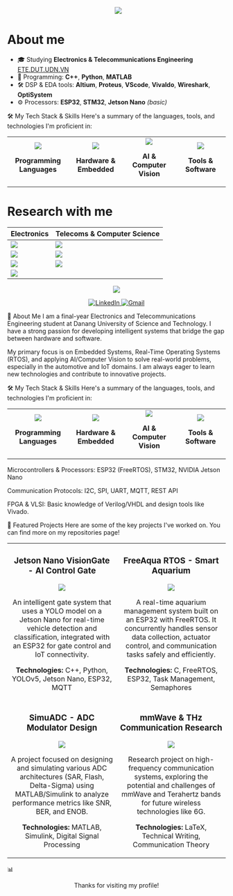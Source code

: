 <!-- Header -->
<p align="center">
  <img src="https://readme-typing-svg.herokuapp.com/?font=Righteous&size=35&center=true&vCenter=true&width=1000&height=70&duration=3000&lines=Hi+There!+👋;+I'm+Ba+Thanh;Electronics+and+Telecommunications+Engineering;" />
</p>

# About me

- 🎓 Studying **Electronics & Telecommunications Engineering** [ETE.DUT.UDN.VN](http://ete.dut.udn.vn/gioi-thieu/tong-quan.html)
- 🧠 Programming: **C++**, **Python**, **MATLAB**
- 🛠️ DSP & EDA tools: **Altium**, **Proteus**, **VScode**, **Vivaldo**, **Wireshark**, **OptiSystem**
- ⚙️ Processors: **ESP32**, **STM32**, **Jetson Nano** *(basic)*

🛠️ My Tech Stack & Skills
Here's a summary of the languages, tools, and technologies I'm proficient in:

<table>
<tr>
<td align="center" width="180">
<img src="https://www.google.com/search?q=https://skillicons.dev/icons%3Fi%3Dc,cpp,python" />

<b>Programming Languages</b>
</td>
<td align="center" width="180">
<img src="https://www.google.com/search?q=https://skillicons.dev/icons%3Fi%3Dlinux,raspberrypi,arduino" />

<b>Hardware & Embedded</b>
</td>
<td align="center" width="180">
<img src="https://www.google.com/search?q=https://skillicons.dev/icons%3Fi%3Dtensorflow,pytorch,opencv" />

<b>AI & Computer Vision</b>
</td>
<td align="center" width="180">
<img src="https://www.google.com/search?q=https://skillicons.dev/icons%3Fi%3Dmatlab,vscode,git,altium" />

<b>Tools & Software</b>
</td>
</tr>
</table>


# Research with me
<!-- 2-column grid using a markdown table -->
| **Electronics** | **Telecoms & Computer Science** |
|---|---|
| <a href="https://github.com/bathanh0309/FreeRTOS_Smart_Aquarium/"><img src="https://github-readme-stats.vercel.app/api/pin/?username=bathanh0309&repo=FreeRTOS_Smart_Aquarium&theme=tokyonight" /></a> | <a href="https://github.com/bathanh0309/ADC_Modulator_Design/"><img src="https://github-readme-stats.vercel.app/api/pin/?username=bathanh0309&repo=ADC_Modulator_Design&theme=tokyonight" /></a> |
| <a href="https://github.com/bathanh0309/PBL3_Smart_Parking/"><img src="https://github-readme-stats.vercel.app/api/pin/?username=bathanh0309&repo=PBL3_Smart_Parking&theme=tokyonight" /></a> | <a href="https://github.com/bathanh0309/Latex_mmWave_THz/"><img src="https://github-readme-stats.vercel.app/api/pin/?username=bathanh0309&repo=High_Frequency_mmWave_THz&theme=tokyonight" /></a> |
| <a href="https://github.com/bathanh0309/PBL2_Design_Amplifier_OTL_Differential/"><img src="https://github-readme-stats.vercel.app/api/pin/?username=bathanh0309&repo=PBL2_Design_Amplifier_OTL_Differential&theme=tokyonight" /></a> | <a href="https://github.com/bathanh0309/Reasearch_Algorithm_RRT/"><img src="https://github-readme-stats.vercel.app/api/pin/?username=bathanh0309&repo=Reasearch_Algorithm_RRT&theme=tokyonight" /></a> |
| <a href="https://github.com/bathanh0309/Design_Smart_House/"><img src="https://github-readme-stats.vercel.app/api/pin/?username=bathanh0309&repo=Design_Smart_House&theme=tokyonight" /></a> |

<!--

Hi, Ba Thanh! This is a new, professionally designed README for your GitHub profile.

To use it, simply copy all the content from this file and paste it into your profile's README.md.

Don't forget to update the LinkedIn profile URL!
-->

<!-- Header Banner -->

<p align="center">
<img src="https://www.google.com/search?q=https://readme-typing-svg.herokuapp.com/%3Ffont%3DRighteous%26size%3D35%26center%3Dtrue%26vCenter%3Dtrue%26width%3D1000%26height%3D70%26duration%3D3500%26lines%3DHi%2BThere!%2BI%27m%2BNguyen%2BBa%2BThanh+👋;Embedded+Systems+%26+AI+Enthusiast;Electronics+%26+Telecommunications+Engineer" />
</p>

<!-- Social Icons -->

<p align="center">
<a href="YOUR_LINKEDIN_PROFILE_URL_HERE">
<img src="https://www.google.com/search?q=https://img.shields.io/badge/LinkedIn-0077B5%3Fstyle%3Dfor-the-badge%26logo%3Dlinkedin%26logoColor%3Dwhite" alt="LinkedIn"/>
</a>
<a href="mailto:bathanh124ads@gmail.com">
<img src="https://img.shields.io/badge/Gmail-D14836?style=for-the-badge&logo=gmail&logoColor=white" alt="Gmail"/>
</a>
</p>

📖 About Me
I am a final-year Electronics and Telecommunications Engineering student at Danang University of Science and Technology. I have a strong passion for developing intelligent systems that bridge the gap between hardware and software.

My primary focus is on Embedded Systems, Real-Time Operating Systems (RTOS), and applying AI/Computer Vision to solve real-world problems, especially in the automotive and IoT domains. I am always eager to learn new technologies and contribute to innovative projects.

🛠️ My Tech Stack & Skills
Here's a summary of the languages, tools, and technologies I'm proficient in:

<table>
<tr>
<td align="center" width="180">
<img src="https://www.google.com/search?q=https://skillicons.dev/icons%3Fi%3Dc,cpp,python" />

<b>Programming Languages</b>
</td>
<td align="center" width="180">
<img src="https://www.google.com/search?q=https://skillicons.dev/icons%3Fi%3Dlinux,raspberrypi,arduino" />

<b>Hardware & Embedded</b>
</td>
<td align="center" width="180">
<img src="https://www.google.com/search?q=https://skillicons.dev/icons%3Fi%3Dtensorflow,pytorch,opencv" />

<b>AI & Computer Vision</b>
</td>
<td align="center" width="180">
<img src="https://www.google.com/search?q=https://skillicons.dev/icons%3Fi%3Dmatlab,vscode,git,altium" />

<b>Tools & Software</b>
</td>
</tr>
</table>

Microcontrollers & Processors: ESP32 (FreeRTOS), STM32, NVIDIA Jetson Nano

Communication Protocols: I2C, SPI, UART, MQTT, REST API

FPGA & VLSI: Basic knowledge of Verilog/VHDL and design tools like Vivado.

🚀 Featured Projects
Here are some of the key projects I've worked on. You can find more on my repositories page!

<table>
<tr>
<td width="50%">
<h3 align="center">Jetson Nano VisionGate - AI Control Gate</h3>
<div align="center">
<a href="https://www.google.com/search?q=https://github.com/bathanh0309/PBL3_Smart_Parking" title="Jetson Nano VisionGate">
<img src="https://www.google.com/search?q=https://github-readme-stats.vercel.app/api/pin/%3Fusername%3Dbathanh0309%26repo%3DPBL3_Smart_Parking%26theme%3Dtokyonight%26show_owner%3Dtrue" />
</a>
<p>An intelligent gate system that uses a YOLO model on a Jetson Nano for real-time vehicle detection and classification, integrated with an ESP32 for gate control and IoT connectivity.</p>
<p><b>Technologies:</b> C++, Python, YOLOv5, Jetson Nano, ESP32, MQTT</p>
</div>
</td>
<td width="50%">
<h3 align="center">FreeAqua RTOS - Smart Aquarium</h3>
<div align="center">
<a href="https://www.google.com/search?q=https://github.com/bathanh0309/FreeRTOS_Smart_Aquarium" title="FreeAqua RTOS">
<img src="https://www.google.com/search?q=https://github-readme-stats.vercel.app/api/pin/%3Fusername%3Dbathanh0309%26repo%3DFreeRTOS_Smart_Aquarium%26theme%3Dtokyonight%26show_owner%3Dtrue" />
</a>
<p>A real-time aquarium management system built on an ESP32 with FreeRTOS. It concurrently handles sensor data collection, actuator control, and communication tasks safely and efficiently.</p>
<p><b>Technologies:</b> C, FreeRTOS, ESP32, Task Management, Semaphores</p>
</div>
</td>
</tr>
<tr>
<td width="50%">
<h3 align="center">SimuADC - ADC Modulator Design</h3>
<div align="center">
<a href="https://www.google.com/search?q=https://github.com/bathanh0309/ADC_Modulator_Design" title="SimuADC">
<img src="https://www.google.com/search?q=https://github-readme-stats.vercel.app/api/pin/%3Fusername%3Dbathanh0309%26repo%3DADC_Modulator_Design%26theme%3Dtokyonight%26show_owner%3Dtrue" />
</a>
<p>A project focused on designing and simulating various ADC architectures (SAR, Flash, Delta-Sigma) using MATLAB/Simulink to analyze performance metrics like SNR, BER, and ENOB.</p>
<p><b>Technologies:</b> MATLAB, Simulink, Digital Signal Processing</p>
</div>
</td>
<td width="50%">
<h3 align="center">mmWave & THz Communication Research</h3>
<div align="center">
<a href="https://www.google.com/search?q=https://github.com/bathanh0309/Latex_mmWave_THz" title="mmWave Research">
<img src="https://www.google.com/search?q=https://github-readme-stats.vercel.app/api/pin/%3Fusername%3Dbathanh0309%26repo%3DHigh_Frequency_mmWave_THz%26theme%3Dtokyonight%26show_owner%3Dtrue" />
</a>
<p>Research project on high-frequency communication systems, exploring the potential and challenges of mmWave and Terahertz bands for future wireless technologies like 6G.</p>
<p><b>Technologies:</b> LaTeX, Technical Writing, Communication Theory</p>
</div>
</td>
</tr>
</table>

📊 <p align="center">
Thanks for visiting my profile!
</p>
